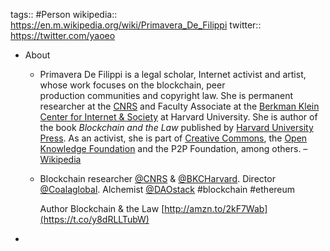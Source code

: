 ---
---

tags:: #Person
wikipedia:: https://en.m.wikipedia.org/wiki/Primavera_De_Filippi
twitter:: https://twitter.com/yaoeo

- About
	- Primavera De Filippi is a legal scholar, Internet activist and artist, whose work focuses on the blockchain, peer production communities and copyright law. She is permanent researcher at the [CNRS](https://en.m.wikipedia.org/wiki/Centre_national_de_la_recherche_scientifique) and Faculty Associate at the [Berkman Klein Center for Internet & Society](https://en.m.wikipedia.org/wiki/Berkman_Klein_Center_for_Internet_%26_Society) at Harvard University. She is author of the book *Blockchain and the Law* published by [Harvard University Press](https://en.m.wikipedia.org/wiki/Harvard_University_Press). As an activist, she is part of [Creative Commons](https://en.m.wikipedia.org/wiki/Creative_Commons), the [Open Knowledge Foundation](https://en.m.wikipedia.org/wiki/Open_Knowledge_International) and the P2P Foundation, among others. – [Wikipedia](https://en.m.wikipedia.org/wiki/Primavera_De_Filippi)
	- Blockchain researcher [@CNRS](https://mobile.twitter.com/CNRS) & [@BKCHarvard](https://mobile.twitter.com/BKCHarvard). Director [@Coalaglobal](https://mobile.twitter.com/Coalaglobal). Alchemist [@DAOstack](https://mobile.twitter.com/DAOstack) #blockchain #ethereum  
	  
	  Author Blockchain & the Law [http://amzn.to/2kF7Wab](https://t.co/y8dRLLTubW)
-